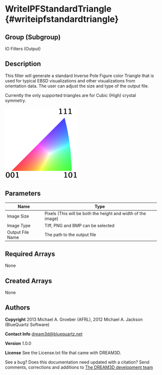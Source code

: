 WriteIPFStandardTriangle {#writeipfstandardtriangle}
=====

## Group (Subgroup) ##
IO Filters (Output)


## Description ##
This filter will generate a standard Inverse Pole Figure color Triangle that is used for typical EBSD visualizations and other visualizations from orientation data. The user can adjust the size and type of the output file.

Currently the only supported triangles are for Cubic (High) crystal symmetry.

![IPFFilterLegend.png](images/IPFFilterLegend.png)

## Parameters ##
| Name             | Type |
|------------------|------|
| Image Size | Pixels (This will be both the height and width of the image) |  
|  Image Type | Tiff, PNG and BMP can be selected |  
| Output File Name |  The path to the output file |


## Required Arrays ##

None

## Created Arrays ##

None

## Authors ##

**Copyright** 2013 Michael A. Groeber (AFRL), 2012 Michael A. Jackson (BlueQuartz Software)

**Contact Info** dream3d@bluequartz.net

**Version** 1.0.0

**License**  See the License.txt file that came with DREAM3D.



See a bug? Does this documentation need updated with a citation? Send comments, corrections and additions to [The DREAM3D development team](mailto:dream3d@bluequartz.net?subject=Documentation%20Correction)


